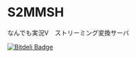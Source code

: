 S2MMSH
======

なんでも実況V　ストリーミング変換サーバ


[![Bitdeli Badge](https://d2weczhvl823v0.cloudfront.net/kikakubu-ksg/s2mmsh/trend.png)](https://bitdeli.com/free "Bitdeli Badge")

